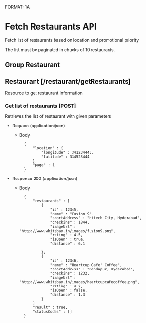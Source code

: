 FORMAT: 1A

# Fetch Restaurants API
Fetch list of restaurants based on location and promotional priority 

The list must be paginated in chucks of 10 restaurants.

## Group Restaurant

## Restaurant [/restaurant/getRestaurants]

Resource to get restaurant information

### Get list of restaurants [POST]

Retrieves the list of restaurant with given parameters

+ Request (application/json)

    + Body

            {
                "location" : {
                    "longitude" : 341234445,
                    "latitude" : 334523444
                },
                "page" : 1
            }

+ Response 200 (application/json)

    + Body 

            {
                "restaurants" : [
                    {
                        "id" : 12345,
                        "name" : "Fusion 9",
                        "shortAddress" : "Hitech City, Hyderabad",
                        "checkins" : 1844,
                        "imageUrl" : "http://www.whitebay.in/images/fusion9.png",
                        "rating" : 4.5,
                        "isOpen" : true,
                        "distance" : 6.1
                        
                    },
                    {
                        "id" : 12346,
                        "name" : "Heartcup Cafe' Coffee",
                        "shortAddress" : "Kondapur, Hyderabad",
                        "checkins" : 1232,
                        "imageUrl" : "http://www.whitebay.in/images/heartcupcafecoffee.png",
                        "rating" : 4.2,
                        "isOpen" : false,
                        "distance" : 1.3                      
                    }
                ],
                "result" : true,
                "statusCodes" : []
            }